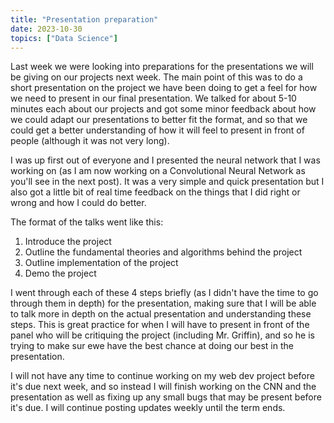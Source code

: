 ```yaml
---
title: "Presentation preparation"
date: 2023-10-30
topics: ["Data Science"]
---
```


Last week we were looking into preparations for the presentations we will be giving on our projects next week. The main point of this was to do a short presentation on the project we have been doing to get a feel for how we need to present in our final presentation. We talked for about 5-10 minutes each about our projects and got some minor feedback about how we could adapt our presentations to better fit the format, and so that we could get a better understanding of how it will feel to present in front of people (although it was not very long).

I was up first out of everyone and I presented the neural network that I was working on (as I am now working on a Convolutional Neural Network as you'll see in the next post). It was a very simple and quick presentation but I also got a little bit of real time feedback on the things that I did right or wrong and how I could do better.

The format of the talks went like this:

1. Introduce the project
2. Outline the fundamental theories and algorithms behind the project
3. Outline implementation of the project
4. Demo the project

I went through each of these 4 steps briefly (as I didn't have the time to go through them in depth) for the presentation, making sure that I will be able to talk more in depth on the actual presentation and understanding these steps. This is great practice for when I will have to present in front of the panel who will be critiquing the project (including Mr. Griffin), and so he is trying to make sur ewe have the best chance at doing our best in the presentation.

I will not have any time to continue working on my web dev project before it's due next week, and so instead I will finish working on the CNN and the presentation as well as fixing up any small bugs that may be present before it's due. I will continue posting updates weekly until the term ends.